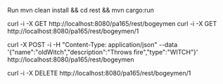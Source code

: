 Run mvn clean install && cd rest && mvn cargo:run

curl -i -X GET http://localhost:8080/pa165/rest/bogeymen
curl -i -X GET http://localhost:8080/pa165/rest/bogeymen/1

curl -X POST -i -H "Content-Type: application/json" --data '{"name":"oldWitch","description":"Throws fire","type":"WITCH"}' http://localhost:8080/pa165/rest/bogeymen

curl -i -X DELETE http://localhost:8080/pa165/rest/bogeymen/1

